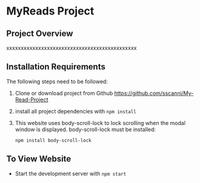 # MyReads Project

## Project Overview

xxxxxxxxxxxxxxxxxxxxxxxxxxxxxxxxxxxxxxxxxxxxx

## Installation Requirements

The following steps need to be followed:

1) Clone or download project from Github https://github.com/sscanni/My-Read-Project
2) install all project dependencies with `npm install`
3) This website uses body-scroll-lock to lock scrolling when the modal window is displayed. body-scroll-lock must be installed:

    `npm install body-scroll-lock`

## To View Website

* Start the development server with `npm start`